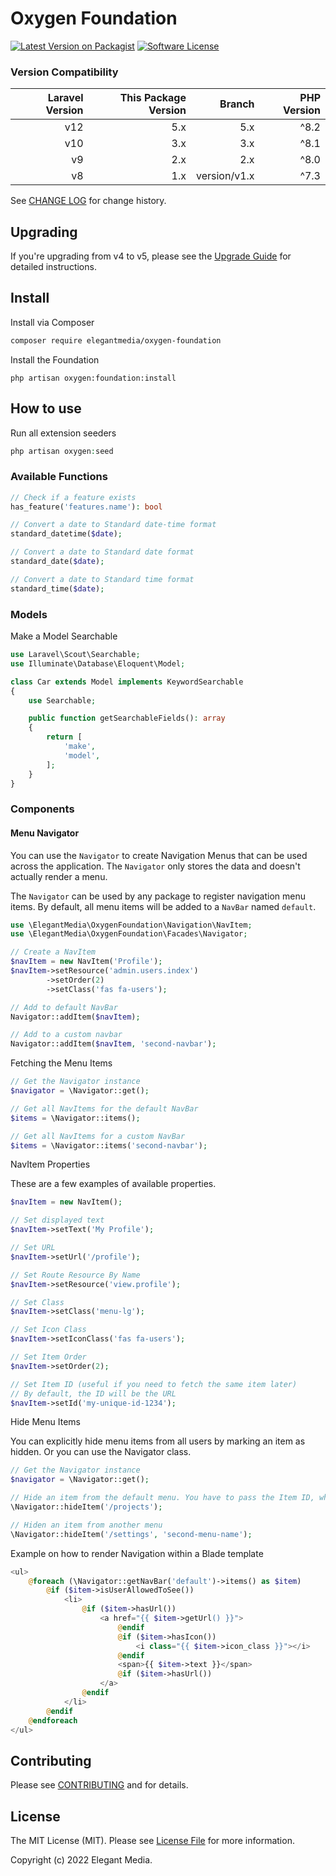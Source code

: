 # Oxygen Foundation

[![Latest Version on Packagist][ico-version]][link-packagist]
[![Software License][ico-license]](LICENSE.md)

### Version Compatibility

| Laravel Version | This Package Version |       Branch | PHP Version |
|----------------:|---------------------:|-------------:|------------:|
|             v12 |                  5.x |          5.x |     ^8.2    |
|             v10 |                  3.x |          3.x |     ^8.1    |
|              v9 |                  2.x |          2.x |     ^8.0    |
|              v8 |                  1.x | version/v1.x |     ^7.3    |  

See [CHANGE LOG](CHANGELOG.md) for change history.

## Upgrading

If you're upgrading from v4 to v5, please see the [Upgrade Guide](UPGRADE-v5.md) for detailed instructions.

## Install

Install via Composer

``` bash
composer require elegantmedia/oxygen-foundation
```

Install the Foundation
```
php artisan oxygen:foundation:install
```

## How to use

Run all extension seeders

``` php
php artisan oxygen:seed
```

### Available Functions

``` php 
// Check if a feature exists
has_feature('features.name'): bool

// Convert a date to Standard date-time format
standard_datetime($date);

// Convert a date to Standard date format
standard_date($date);

// Convert a date to Standard time format
standard_time($date);
```

### Models

Make a Model Searchable

``` php
use Laravel\Scout\Searchable;
use Illuminate\Database\Eloquent\Model;

class Car extends Model implements KeywordSearchable
{
    use Searchable;

	public function getSearchableFields(): array
	{
		return [
			'make',
			'model',
		];
	}
}
```

### Components

#### Menu Navigator

You can use the `Navigator` to create Navigation Menus that can be used across the application. The `Navigator` only stores the data and doesn't actually render a menu.

The `Navigator` can be used by any package to register navigation menu items. By default, all menu items will be added to a `NavBar` named `default`.

``` php
use \ElegantMedia\OxygenFoundation\Navigation\NavItem;
use \ElegantMedia\OxygenFoundation\Facades\Navigator;

// Create a NavItem
$navItem = new NavItem('Profile');
$navItem->setResource('admin.users.index')
        ->setOrder(2)
        ->setClass('fas fa-users');

// Add to default NavBar
Navigator::addItem($navItem);

// Add to a custom navbar
Navigator::addItem($navItem, 'second-navbar');
```

Fetching the Menu Items
``` php
// Get the Navigator instance
$navigator = \Navigator::get();

// Get all NavItems for the default NavBar
$items = \Navigator::items();

// Get all NavItems for a custom NavBar
$items = \Navigator::items('second-navbar');
```

NavItem Properties

These are a few examples of available properties.

``` php
$navItem = new NavItem();

// Set displayed text
$navItem->setText('My Profile');

// Set URL
$navItem->setUrl('/profile');

// Set Route Resource By Name
$navItem->setResource('view.profile');

// Set Class
$navItem->setClass('menu-lg');

// Set Icon Class
$navItem->setIconClass('fas fa-users');

// Set Item Order
$navItem->setOrder(2);

// Set Item ID (useful if you need to fetch the same item later)
// By default, the ID will be the URL
$navItem->setId('my-unique-id-1234');
```

Hide Menu Items

You can explicitly hide menu items from all users by marking an item as hidden. Or you can use the Navigator class.

``` php
// Get the Navigator instance
$navigator = \Navigator::get();

// Hide an item from the default menu. You have to pass the Item ID, which is the URL by default.
\Navigator::hideItem('/projects');

// Hiden an item from another menu
\Navigator::hideItem('/settings', 'second-menu-name');
```

Example on how to render Navigation within a Blade template

``` php
<ul>
    @foreach (\Navigator::getNavBar('default')->items() as $item)
        @if ($item->isUserAllowedToSee())
            <li>
                @if ($item->hasUrl())
                    <a href="{{ $item->getUrl() }}">
                        @endif
                        @if ($item->hasIcon())
                            <i class="{{ $item->icon_class }}"></i>
                        @endif
                        <span>{{ $item->text }}</span>
                        @if ($item->hasUrl())
                    </a>
                @endif
            </li>
        @endif
    @endforeach
</ul>
```



## Contributing

Please see [CONTRIBUTING](CONTRIBUTING.md) and for details.

## License

The MIT License (MIT). Please see [License File](LICENSE.md) for more information.

Copyright (c) 2022 Elegant Media.

[ico-version]: https://img.shields.io/packagist/v/elegantmedia/oxygen-foundation.svg?style=flat-square
[ico-license]: https://img.shields.io/badge/license-MIT-brightgreen.svg?style=flat-square

[link-packagist]: https://packagist.org/packages/elegantmedia/oxygen-foundation
